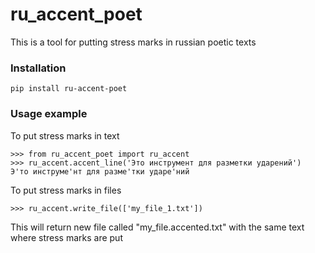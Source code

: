 # ru_accent_poet

This is a tool for putting stress marks in russian poetic texts 

### Installation
```
pip install ru-accent-poet
```
### Usage example

To put stress marks in text
```
>>> from ru_accent_poet import ru_accent
>>> ru_accent.accent_line('Это инструмент для разметки ударений')
Э'то инструме'нт для разме'тки ударе'ний
```

To put stress marks in files
```
>>> ru_accent.write_file(['my_file_1.txt'])
```

This will return new file called 
"my_file.accented.txt" with the same text 
where stress marks are put
